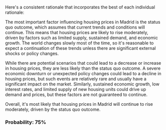 Here's a consistent rationale that incorporates the best of each individual rationale:

The most important factor influencing housing prices in Madrid is the status quo outcome, which assumes that current trends and conditions will continue. This means that housing prices are likely to rise moderately, driven by factors such as limited supply, sustained demand, and economic growth. The world changes slowly most of the time, so it's reasonable to expect a continuation of these trends unless there are significant external shocks or policy changes.

While there are potential scenarios that could lead to a decrease or increase in housing prices, they are less likely than the status quo outcome. A severe economic downturn or unexpected policy changes could lead to a decline in housing prices, but such events are relatively rare and usually have a significant impact on the market. Similarly, sustained economic growth, low interest rates, and limited supply of new housing units could drive up demand and prices, but these factors are not guaranteed to continue.

Overall, it's most likely that housing prices in Madrid will continue to rise moderately, driven by the status quo outcome.

### Probability: 75%